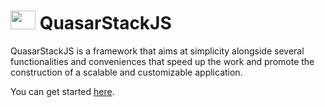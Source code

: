 # <img src="https://i.imgur.com/szHJiN0.png" width="40" height="30" />  QuasarStackJS
QuasarStackJS is a framework that aims at simplicity alongside several functionalities and conveniences that speed up the work and promote the construction of a scalable and customizable application.

You can get started <a href='https://eternalquasar0206.github.io/QuasarStackJS/'>here</a>.

